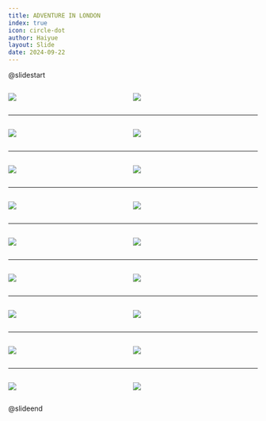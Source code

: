 ```yaml
---
title: ADVENTURE IN LONDON
index: true
icon: circle-dot
author: Haiyue
layout: Slide
date: 2024-09-22
---
```

 
@slidestart

<div style="display:flex">
<div style="flex:1">

![](https://raw.githubusercontent.com/yclord/reading/refs/heads/master/english/Level-U/ADVENTURE%20IN%20LONDON/001.webp)
</div>
<div style="flex:1">

![](https://raw.githubusercontent.com/yclord/reading/refs/heads/master/english/Level-U/ADVENTURE%20IN%20LONDON/002.webp)
</div>
</div>

---

<div style="display:flex">
<div style="flex:1">

![](https://raw.githubusercontent.com/yclord/reading/refs/heads/master/english/Level-U/ADVENTURE%20IN%20LONDON/003.webp)
</div>
<div style="flex:1">

![](https://raw.githubusercontent.com/yclord/reading/refs/heads/master/english/Level-U/ADVENTURE%20IN%20LONDON/004.webp)
</div>
</div>

---

<div style="display:flex">
<div style="flex:1">

![](https://raw.githubusercontent.com/yclord/reading/refs/heads/master/english/Level-U/ADVENTURE%20IN%20LONDON/005.webp)
</div>
<div style="flex:1">

![](https://raw.githubusercontent.com/yclord/reading/refs/heads/master/english/Level-U/ADVENTURE%20IN%20LONDON/006.webp)
</div>
</div>

---

<div style="display:flex">
<div style="flex:1">

![](https://raw.githubusercontent.com/yclord/reading/refs/heads/master/english/Level-U/ADVENTURE%20IN%20LONDON/007.webp)
</div>
<div style="flex:1">

![](https://raw.githubusercontent.com/yclord/reading/refs/heads/master/english/Level-U/ADVENTURE%20IN%20LONDON/008.webp)
</div>
</div>

---

<div style="display:flex">
<div style="flex:1">

![](https://raw.githubusercontent.com/yclord/reading/refs/heads/master/english/Level-U/ADVENTURE%20IN%20LONDON/009.webp)
</div>
<div style="flex:1">

![](https://raw.githubusercontent.com/yclord/reading/refs/heads/master/english/Level-U/ADVENTURE%20IN%20LONDON/010.webp)
</div>
</div>

---

<div style="display:flex">
<div style="flex:1">

![](https://raw.githubusercontent.com/yclord/reading/refs/heads/master/english/Level-U/ADVENTURE%20IN%20LONDON/011.webp)
</div>
<div style="flex:1">

![](https://raw.githubusercontent.com/yclord/reading/refs/heads/master/english/Level-U/ADVENTURE%20IN%20LONDON/012.webp)
</div>
</div>

---

<div style="display:flex">
<div style="flex:1">

![](https://raw.githubusercontent.com/yclord/reading/refs/heads/master/english/Level-U/ADVENTURE%20IN%20LONDON/013.webp)
</div>
<div style="flex:1">

![](https://raw.githubusercontent.com/yclord/reading/refs/heads/master/english/Level-U/ADVENTURE%20IN%20LONDON/014.webp)
</div>
</div>

---

<div style="display:flex">
<div style="flex:1">

![](https://raw.githubusercontent.com/yclord/reading/refs/heads/master/english/Level-U/ADVENTURE%20IN%20LONDON/015.webp)
</div>
<div style="flex:1">

![](https://raw.githubusercontent.com/yclord/reading/refs/heads/master/english/Level-U/ADVENTURE%20IN%20LONDON/016.webp)
</div>
</div>

---

<div style="display:flex">
<div style="flex:1">

![](https://raw.githubusercontent.com/yclord/reading/refs/heads/master/english/Level-U/ADVENTURE%20IN%20LONDON/017.webp)
</div>
<div style="flex:1">

![](https://raw.githubusercontent.com/yclord/reading/refs/heads/master/english/Level-U/ADVENTURE%20IN%20LONDON/018.webp)
</div>
</div>

@slideend